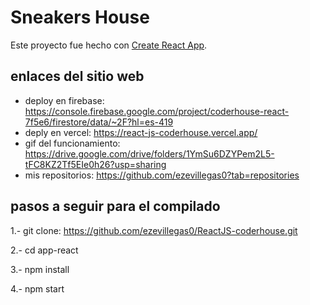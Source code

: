 # Sneakers House

Este proyecto fue hecho con [Create React App](https://github.com/facebook/create-react-app).

## enlaces del sitio web

- deploy en firebase: https://console.firebase.google.com/project/coderhouse-react-7f5e6/firestore/data/~2F?hl=es-419
- deply en vercel: https://react-js-coderhouse.vercel.app/
- gif del funcionamiento: https://drive.google.com/drive/folders/1YmSu6DZYPem2L5-tFC8KZ2Tf5EIe0h26?usp=sharing
- mis repositorios: https://github.com/ezevillegas0?tab=repositories

## pasos a seguir para el compilado

1.- git clone: https://github.com/ezevillegas0/ReactJS-coderhouse.git

2.- cd app-react

3.- npm install

4.- npm start
